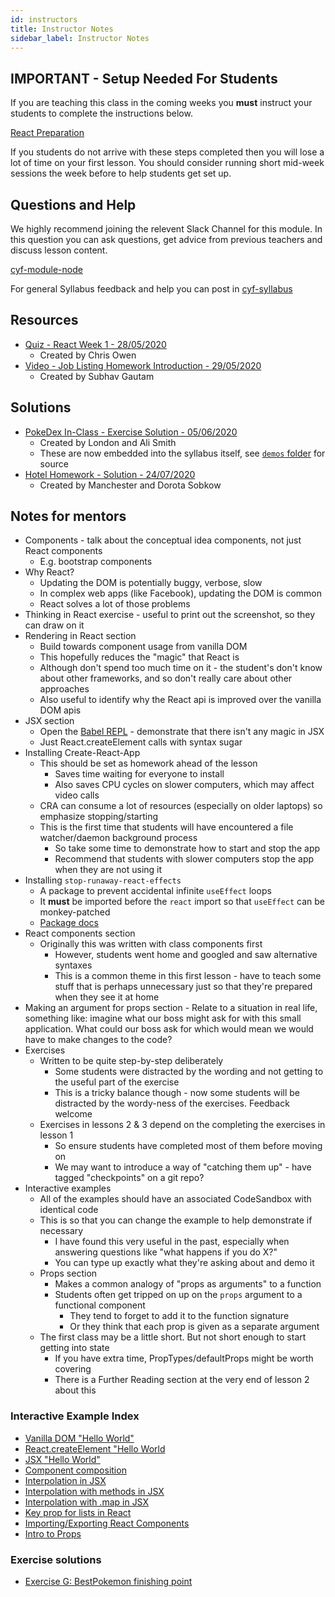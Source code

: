 ```yaml
---
id: instructors
title: Instructor Notes
sidebar_label: Instructor Notes
---
```


## IMPORTANT - Setup Needed For Students

If you are teaching this class in the coming weeks you **must** instruct your students to complete the instructions below.

[React Preparation](../prep)

If you students do not arrive with these steps completed then you will lose a lot of time on your first lesson. You should consider running short mid-week sessions the week before to help students get set up.

## Questions and Help

We highly recommend joining the relevent Slack Channel for this module. In this question you can ask questions, get advice from previous teachers and discuss lesson content.

[cyf-module-node](https://codeyourfuture.slack.com/archives/C76GQDRH9)

For general Syllabus feedback and help you can post in [cyf-syllabus](https://codeyourfuture.slack.com/archives/C012UUW69S8)

## Resources

- [Quiz - React Week 1 - 28/05/2020](https://docs.google.com/forms/d/e/1FAIpQLScF624jfjHCVzrqfu9sR-MWYyaZD3vRGHz3pDjUgbfyJ4vq_A/viewform)
  - Created by Chris Owen
- [Video - Job Listing Homework Introduction - 29/05/2020](https://youtu.be/-wLrSkSABzQ)
  - Created by Subhav Gautam

## Solutions

- [PokeDex In-Class - Exercise Solution - 05/06/2020](https://github.com/CodeYourFuture/pokedex-solution)
  - Created by London and Ali Smith
  - These are now embedded into the syllabus itself, see [`demos` folder](https://github.com/CodeYourFuture/syllabus/tree/master/docs/react/week-1/demos) for source
- [Hotel Homework - Solution - 24/07/2020](https://github.com/CodeYourFuture/Hotel-React-solution)
  - Created by Manchester and Dorota Sobkow

## Notes for mentors

- Components - talk about the conceptual idea components, not just React components
  - E.g. bootstrap components
- Why React?
  - Updating the DOM is potentially buggy, verbose, slow
  - In complex web apps (like Facebook), updating the DOM is common
  - React solves a lot of those problems
- Thinking in React exercise - useful to print out the screenshot, so they can draw on it
- Rendering in React section
  - Build towards component usage from vanilla DOM
  - This hopefully reduces the "magic" that React is
  - Although don't spend too much time on it - the student's don't know about other frameworks, and so don't really care about other approaches
  - Also useful to identify why the React api is improved over the vanilla DOM apis
- JSX section
  - Open the [Babel REPL](https://babeljs.io/repl/) - demonstrate that there isn't any magic in JSX
  - Just React.createElement calls with syntax sugar
- Installing Create-React-App
  - This should be set as homework ahead of the lesson
    - Saves time waiting for everyone to install
    - Also saves CPU cycles on slower computers, which may affect video calls
  - CRA can consume a lot of resources (especially on older laptops) so emphasize stopping/starting
  - This is the first time that students will have encountered a file watcher/daemon background process
    - So take some time to demonstrate how to start and stop the app
    - Recommend that students with slower computers stop the app when they are not using it
- Installing `stop-runaway-react-effects`
  - A package to prevent accidental infinite `useEffect` loops
  - It **must** be imported before the `react` import so that `useEffect` can be monkey-patched
  - [Package docs](https://github.com/kentcdodds/stop-runaway-react-effects)
- React components section
  - Originally this was written with class components first
    - However, students went home and googled and saw alternative syntaxes
    - This is a common theme in this first lesson - have to teach some stuff that is perhaps unnecessary just so that they're prepared when they see it at home
- Making an argument for props section - Relate to a situation in real life, something like: imagine what our boss might ask for with this small application. What could our boss ask for which would mean we would have to make changes to the code?
- Exercises
  - Written to be quite step-by-step deliberately
    - Some students were distracted by the wording and not getting to the useful part of the exercise
    - This is a tricky balance though - now some students will be distracted by the wordy-ness of the exercises. Feedback welcome
  - Exercises in lessons 2 & 3 depend on the completing the exercises in lesson 1
    - So ensure students have completed most of them before moving on
    - We may want to introduce a way of "catching them up" - have tagged "checkpoints" on a git repo?
- Interactive examples
  - All of the examples should have an associated CodeSandbox with identical code
  - This is so that you can change the example to help demonstrate if necessary
    - I have found this very useful in the past, especially when answering questions like "what happens if you do X?"
    - You can type up exactly what they're asking about and demo it
  - Props section
    - Makes a common analogy of "props as arguments" to a function
    - Students often get tripped on up on the `props` argument to a functional component
      - They tend to forget to add it to the function signature
      - Or they think that each prop is given as a separate argument
  - The first class may be a little short. But not short enough to start getting into state
    - If you have extra time, PropTypes/defaultProps might be worth covering
    - There is a Further Reading section at the very end of lesson 2 about this

### Interactive Example Index

- [Vanilla DOM "Hello World"](http://jsbin.com/motorexehu/edit?html,output)
- [React.createElement "Hello World](http://jsbin.com/recegadexu/edit?html,output)
- [JSX "Hello World"](http://jsbin.com/gekahexige/edit?html,output)
- [Component composition](https://codesandbox.io/s/0x4wonqn00)
- [Interpolation in JSX](https://codesandbox.io/s/l910pqnjql)
- [Interpolation with methods in JSX](https://codesandbox.io/s/nw29kzx744)
- [Interpolation with .map in JSX](https://codesandbox.io/s/7mw0mw3qx0)
- [Key prop for lists in React](https://codesandbox.io/s/pwp8ox4kn0)
- [Importing/Exporting React Components](https://codesandbox.io/s/1z6xozl81l)
- [Intro to Props](https://codesandbox.io/s/vmjy0o91m7)

### Exercise solutions

- [Exercise G: BestPokemon finishing point](https://codesandbox.io/s/bestpokemon-component-exercise-finishing-point-u12ke)
